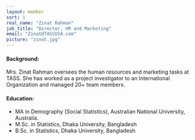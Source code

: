 ```yaml
---
layout: member
sort: 1
real_name: "Zinat Rahman"
job_title: "Director, HR and Marketing"
email: "Zinat@TASSUSA.com"
picture: "zinat.jpg"
---
```

#### Background:
Mrs. Zinat Rahman oversees the human resources and marketing tasks at TASS. She has worked as a project investigator to an International Organization and managed 20+ team members.

#### Education:
- MA in Demography (Social Statistics), Australian National University, Australia.
- M.Sc. in Statistics, Dhaka University, Bangladesh
- B.Sc. in Statistics, Dhaka University, Bangladesh